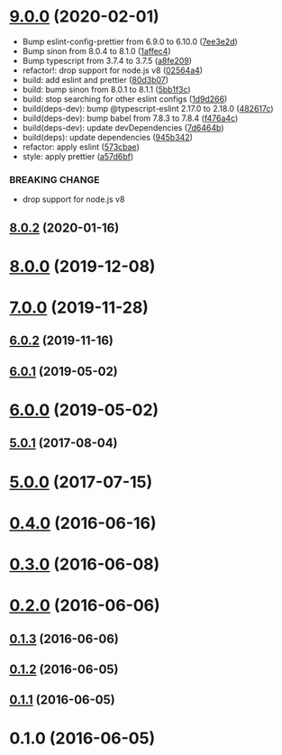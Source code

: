 # [9.0.0](https://github.com/bouzuya/beater/compare/v8.0.2...v9.0.0) (2020-02-01)

* Bump eslint-config-prettier from 6.9.0 to 6.10.0 ([7ee3e2d](https://github.com/bouzuya/beater/commit/7ee3e2d))
* Bump sinon from 8.0.4 to 8.1.0 ([1affec4](https://github.com/bouzuya/beater/commit/1affec4))
* Bump typescript from 3.7.4 to 3.7.5 ([a8fe209](https://github.com/bouzuya/beater/commit/a8fe209))
* refactor!: drop support for node.js v8 ([02564a4](https://github.com/bouzuya/beater/commit/02564a4))
* build: add eslint and prettier ([80d3b07](https://github.com/bouzuya/beater/commit/80d3b07))
* build: bump sinon from 8.0.1 to 8.1.1 ([5bb1f3c](https://github.com/bouzuya/beater/commit/5bb1f3c))
* build: stop searching for other eslint configs ([1d9d266](https://github.com/bouzuya/beater/commit/1d9d266))
* build(deps-dev): bump @typescript-eslint 2.17.0 to 2.18.0 ([482617c](https://github.com/bouzuya/beater/commit/482617c))
* build(deps-dev): bump babel from 7.8.3 to 7.8.4 ([f476a4c](https://github.com/bouzuya/beater/commit/f476a4c))
* build(deps-dev): update devDependencies ([7d6464b](https://github.com/bouzuya/beater/commit/7d6464b))
* build(deps): update dependencies ([945b342](https://github.com/bouzuya/beater/commit/945b342))
* refactor: apply eslint ([573cbae](https://github.com/bouzuya/beater/commit/573cbae))
* style: apply prettier ([a57d6bf](https://github.com/bouzuya/beater/commit/a57d6bf))


### BREAKING CHANGE

* drop support for node.js v8


## [8.0.2](https://github.com/bouzuya/beater/compare/v8.0.0...v8.0.2) (2020-01-16)



# [8.0.0](https://github.com/bouzuya/beater/compare/v7.0.0...v8.0.0) (2019-12-08)



# [7.0.0](https://github.com/bouzuya/beater/compare/v6.0.2...v7.0.0) (2019-11-28)



## [6.0.2](https://github.com/bouzuya/beater/compare/v6.0.1...v6.0.2) (2019-11-16)



## [6.0.1](https://github.com/bouzuya/beater/compare/v6.0.0...v6.0.1) (2019-05-02)



# [6.0.0](https://github.com/bouzuya/beater/compare/5.0.1...v6.0.0) (2019-05-02)



## [5.0.1](https://github.com/bouzuya/beater/compare/5.0.0...5.0.1) (2017-08-04)



# [5.0.0](https://github.com/bouzuya/beater/compare/0.4.0...5.0.0) (2017-07-15)



# [0.4.0](https://github.com/bouzuya/beater/compare/0.3.0...0.4.0) (2016-06-16)



# [0.3.0](https://github.com/bouzuya/beater/compare/0.2.0...0.3.0) (2016-06-08)



# [0.2.0](https://github.com/bouzuya/beater/compare/0.1.3...0.2.0) (2016-06-06)



## [0.1.3](https://github.com/bouzuya/beater/compare/0.1.2...0.1.3) (2016-06-06)



## [0.1.2](https://github.com/bouzuya/beater/compare/0.1.1...0.1.2) (2016-06-05)



## [0.1.1](https://github.com/bouzuya/beater/compare/0.1.0...0.1.1) (2016-06-05)



# 0.1.0 (2016-06-05)



